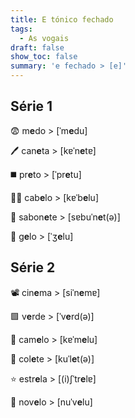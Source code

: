 ```yaml
---
title: E tónico fechado
tags:
  - As vogais
draft: false
show_toc: false
summary: 'e fechado > [e]'
---
```

## Série 1

<e-moji>😨</e-moji> m**e**do > [ˈm**e**du]

<e-moji>🖊️</e-moji> can**e**ta > [kɐˈn**e**tɐ]

<e-moji>◼️</e-moji> pr**e**to > [ˈpr**e**tu]

<e-moji>💇‍♀️</e-moji> cab**e**lo > [kɐˈb**e**lu]

<e-moji>🧼</e-moji> sabon**e**te > [sɐbuˈn**e**t(ə)]

<e-moji>🧊</e-moji> g**e**lo > [ˈʒ**e**lu]


## Série 2

<e-moji>📽️</e-moji> cin**e**ma > [siˈn**e**mɐ]

<e-moji>🟩</e-moji> v**e**rde > [ˈv**e**rd(ə)]

<e-moji>🐫</e-moji> cam**e**lo > [kɐˈm**e**lu]

<e-moji>🦺</e-moji> col**e**te > [kuˈl**e**t(ə)]

<e-moji>⭐</e-moji> estr**e**la > [(i)ʃˈtr**e**lɐ]

<e-moji>🧶</e-moji> nov**e**lo > [nuˈv**e**lu]
